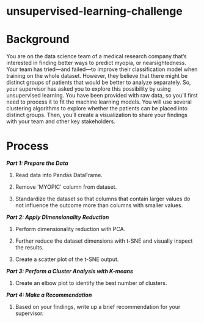 # unsupervised-learning-challenge

# Background 

You are on the data science team of a medical research company that’s interested in finding better ways to predict myopia, or nearsightedness. 
Your team has tried—and failed—to improve their classification model when training on the whole dataset. However, they believe that there might 
be distinct groups of patients that would be better to analyze separately. So, your supervisor has asked you to explore this possibility by using
unsupervised learning. You have been provided with raw data, so you’ll first need to process it to fit the machine learning models. You will use 
several clustering algorithms to explore whether the patients can be placed into distinct groups. Then, you’ll create a visualization to share your 
findings with your team and other key stakeholders.

# Process

***Part 1: Prepare the Data***

1. Read data into Pandas DataFrame.

2. Remove 'MYOPIC' column from dataset.

3. Standardize the dataset so that columns that contain larger values do not influence the outcome more than columns with smaller values.

***Part 2: Apply DImensionality Reduction***

1. Perform dimensionality reduction with PCA.

2. Further reduce the dataset dimensions with t-SNE and visually inspect the results.

3. Create a scatter plot of the t-SNE output.

***Part 3: Perform a Cluster Analysis with K-means***

1. Create an elbow plot to identify the best number of clusters.

***Part 4: Make a Recommendation***

1. Based on your findings, write up a brief recommendation for your supervisor. 

